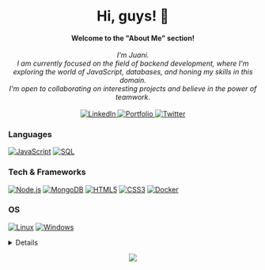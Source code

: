 <h1 align="center">Hi, guys! 👋</h1>

<p align="center">
    <b>Welcome to the "About Me" section!</b><br><br>
    <i>
        I'm Juani.<br>
        I am currently focused on the field of backend development, where I'm exploring the world of JavaScript, databases, and honing         my skills in this domain.<br>
        I'm open to collaborating on interesting projects and believe in the power of teamwork.<br>
    </i><br>
    <a href="https://www.linkedin.com/in/juandebandi/">
        <img src="https://img.shields.io/badge/LinkedIn-blue?style=flat-square&logo=linkedin" alt="LinkedIn">
    </a>
    <a href="https://juudini.github.io/-portfolio/">
        <img src="https://img.shields.io/badge/my_portfolio-000?style=for-the-badge&logo=ko-fi&logoColor=white" alt="Portfolio">
    </a>
    <a href="https://twitter.com/WatashiJuud">
        <img src="https://img.shields.io/badge/twitter-1DA1F2?style=flat-square&logo=twitter&logoColor=white" alt="Twitter">
    </a>
</p>


### Languages

[![JavaScript](https://img.shields.io/badge/javascript-black?style=for-the-badge&logo=javascript)](https://github.com/Juudini)
[![SQL](https://img.shields.io/badge/sql-black?style=for-the-badge&logo=mysql)](https://github.com/Juudini)

### Tech & Frameworks
[![Node.js](https://img.shields.io/badge/node.js-black?style=for-the-badge&logo=node.js)](https://github.com/Juudini)
[![MongoDB](https://img.shields.io/badge/mongodb-black?style=for-the-badge&logo=mongodb)](https://github.com/Juudini)
[![HTML5](https://img.shields.io/badge/html5-black?style=for-the-badge&logo=html5)](https://github.com/Juudini)
[![CSS3](https://img.shields.io/badge/css3-black?style=for-the-badge&logo=css3)](https://github.com/Juudini)
[![Docker](https://img.shields.io/badge/docker-black?style=for-the-badge&logo=docker)](https://github.com/Juudini)

### OS
[![Linux](https://img.shields.io/badge/linux-black?style=for-the-badge&logo=Linux)](https://github.com/Juudini)
[![Windows](https://img.shields.io/badge/Windows-black?style=for-the-badge&logo=Windows)](https://github.com/Juudini)

<details>
<p align="center">
  <a href="https://github.com/Juudini">
    <img src="http://github-profile-summary-cards.vercel.app/api/cards/profile-details?username=Juudini&theme=transparent" />
  </a>
  <a href="https://github.com/Juudini">
    <img src="https://github-readme-streak-stats.herokuapp.com/?user=Juudini&hide_border=true&card_width=338&theme=transparent" />
  </a>
  <a href="https://github.com/Juudini">
    <img src="http://github-profile-summary-cards.vercel.app/api/cards/stats?username=Juudini&theme=transparent" />
  </a>
  <a href="https://github.com/Juudini">
    <img src="https://github-readme-stats.vercel.app/api/top-langs/?username=Juudini&langs_count=10&exclude_repo=&hide=jupyter%20notebook,vim%20script,cmake,makefile,batchfile,emacs%20lisp,css,html&layout=default&card_width=699&hide_border=true&theme=transparent" />
  </a>
</p>
</details>

<p align="center">
  <a href="https://github.com/Juudini">
    <img src="https://komarev.com/ghpvc/?username=Juudini&color=blue&style=flat)" />
  </a>
</p>
